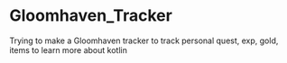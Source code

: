 # Gloomhaven_Tracker
Trying to make a Gloomhaven tracker to track personal quest, exp, gold, items to learn more about kotlin
